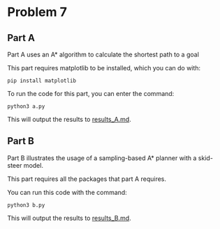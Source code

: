 # Problem 7

## Part A

Part A uses an A\* algorithm to calculate the shortest path to a goal

This part requires matplotlib to be installed, which you can do with:

```
pip install matplotlib
```

To run the code for this part, you can enter the command:

```
python3 a.py
```

This will output the results to [results_A.md](./results_A.md).

## Part B

Part B illustrates the usage of a sampling-based A\* planner with a skid-steer model.


This part requires all the packages that part A requires.

You can run this code with the command:

```
python3 b.py
```

This will output the results to [results_B.md](./results_B.md).
